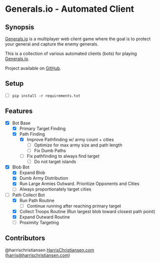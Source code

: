 # Generals.io - Automated Client

## Synopsis

[Generals.io](http://generals.io) is a multiplayer web client game where the goal is to protect your general and capture the enemy generals.  

This is a collection of various automated clients (bots) for playing [Generals.io](http://generals.io).  

Project available on [GitHub](https://github.com/harrischristiansen/generals-bot).  

## Setup

- [ ] `pip install -r requirements.txt`

## Features

- [X] Bot Base
	- [X] Primary Target Finding
	- [X] Path Finding
		- [X] Improve Pathfinding w/ army count + cities
			- [ ] Optimize for max army size and path length
			- [ ] Fix Dumb Paths
		- [ ] Fix pathfinding to always find target
			- [ ] Do not target islands
- [X] Blob Bot
	- [X] Expand Blob
	- [X] Dumb Army Distribution
	- [X] Run Large Armies Outward. Prioritize Opponents and Cities
	- [ ] Always proportionately target cities
- [ ] Path Collect Bot
	- [X] Run Path Routine
		- [ ] Continue running after reaching primary target
	- [X] Collect Troops Routine (Run largest blob toward closest path point)
	- [X] Expand Outward Routine
	- [ ] Proximity Targeting

## Contributors

@harrischristiansen [HarrisChristiansen.com](http://www.harrischristiansen.com) (harris@harrischristiansen.com)  
